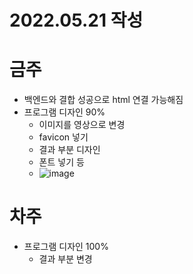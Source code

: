 # 2022.05.21 작성
# 금주
* 백엔드와 결합 성공으로 html 연결 가능해짐
* 프로그램 디자인 90%
  - 이미지를 영상으로 변경
  - favicon 넣기
  - 결과 부분 디자인
  - 폰트 넣기 등
  - ![image](https://user-images.githubusercontent.com/101695209/170609886-8fcb1889-e9b7-479c-8cbb-fac8b5f209ff.png)

# 차주
* 프로그램 디자인 100%
  - 결과 부분 변경
